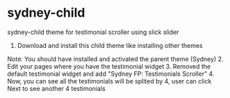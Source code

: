 # sydney-child
sydney-child theme for testimonial scroller using slick slider

1. Download and install this child theme like installing other themes

Note: You should have installed and activated the parent theme (Sydney)
2. Edit your pages where you have the testimonial widget
3. Removed the default testimonial widget and add "Sydney FP: Testimonials Scroller"
4. Now, you can see all the  testimonials will be splited by 4, user can click Next to see another 4 testimonials

